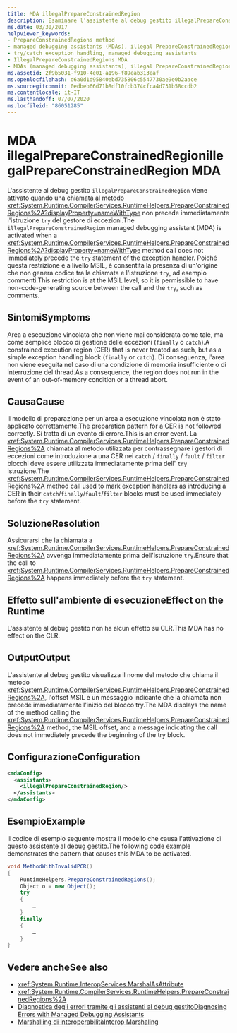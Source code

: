 ```yaml
---
title: MDA illegalPrepareConstrainedRegion
description: Esaminare l'assistente al debug gestito illegalPrepareConstrainedRegion, che viene richiamato se una chiamata PrepareConstrainedRegions non è seguita da un'istruzione try.
ms.date: 03/30/2017
helpviewer_keywords:
- PrepareConstrainedRegions method
- managed debugging assistants (MDAs), illegal PrepareConstrainedRegions
- try/catch exception handling, managed debugging assistants
- IllegalPrepareConstrainedRegions MDA
- MDAs (managed debugging assistants), illegal PrepareConstrainedRegions
ms.assetid: 2f9b5031-f910-4e01-a196-f89eab313eaf
ms.openlocfilehash: d6a0d1d95840ebd735806c5547730ae9e0b2aace
ms.sourcegitcommit: 0edbeb66d71b8df10fcb374cfca4d731b58ccdb2
ms.contentlocale: it-IT
ms.lasthandoff: 07/07/2020
ms.locfileid: "86051285"
---
```

# <a name="illegalprepareconstrainedregion-mda"></a><span data-ttu-id="dbe97-103">MDA illegalPrepareConstrainedRegion</span><span class="sxs-lookup"><span data-stu-id="dbe97-103">illegalPrepareConstrainedRegion MDA</span></span>
<span data-ttu-id="dbe97-104">L'assistente al debug gestito `illegalPrepareConstrainedRegion` viene attivato quando una chiamata al metodo <xref:System.Runtime.CompilerServices.RuntimeHelpers.PrepareConstrainedRegions%2A?displayProperty=nameWithType> non precede immediatamente l'istruzione `try` del gestore di eccezioni.</span><span class="sxs-lookup"><span data-stu-id="dbe97-104">The `illegalPrepareConstrainedRegion` managed debugging assistant (MDA) is activated when a <xref:System.Runtime.CompilerServices.RuntimeHelpers.PrepareConstrainedRegions%2A?displayProperty=nameWithType> method call does not immediately precede the `try` statement of the exception handler.</span></span> <span data-ttu-id="dbe97-105">Poiché questa restrizione è a livello MSIL, è consentita la presenza di un'origine che non genera codice tra la chiamata e l'istruzione `try`, ad esempio commenti.</span><span class="sxs-lookup"><span data-stu-id="dbe97-105">This restriction is at the MSIL level, so it is permissible to have non-code-generating source between the call and the `try`, such as comments.</span></span>  
  
## <a name="symptoms"></a><span data-ttu-id="dbe97-106">Sintomi</span><span class="sxs-lookup"><span data-stu-id="dbe97-106">Symptoms</span></span>  
 <span data-ttu-id="dbe97-107">Area a esecuzione vincolata che non viene mai considerata come tale, ma come semplice blocco di gestione delle eccezioni (`finally` o `catch`).</span><span class="sxs-lookup"><span data-stu-id="dbe97-107">A constrained execution region (CER) that is never treated as such, but as a simple exception handling block (`finally` or `catch`).</span></span> <span data-ttu-id="dbe97-108">Di conseguenza, l'area non viene eseguita nel caso di una condizione di memoria insufficiente o di interruzione del thread.</span><span class="sxs-lookup"><span data-stu-id="dbe97-108">As a consequence, the region does not run in the event of an out-of-memory condition or a thread abort.</span></span>  
  
## <a name="cause"></a><span data-ttu-id="dbe97-109">Causa</span><span class="sxs-lookup"><span data-stu-id="dbe97-109">Cause</span></span>  
 <span data-ttu-id="dbe97-110">Il modello di preparazione per un'area a esecuzione vincolata non è stato applicato correttamente.</span><span class="sxs-lookup"><span data-stu-id="dbe97-110">The preparation pattern for a CER is not followed correctly.</span></span>  <span data-ttu-id="dbe97-111">Si tratta di un evento di errore.</span><span class="sxs-lookup"><span data-stu-id="dbe97-111">This is an error event.</span></span> <span data-ttu-id="dbe97-112">La <xref:System.Runtime.CompilerServices.RuntimeHelpers.PrepareConstrainedRegions%2A> chiamata al metodo utilizzata per contrassegnare i gestori di eccezioni come introduzione a una CER nei `catch` / `finally` / `fault` / `filter` blocchi deve essere utilizzata immediatamente prima dell' `try` istruzione.</span><span class="sxs-lookup"><span data-stu-id="dbe97-112">The <xref:System.Runtime.CompilerServices.RuntimeHelpers.PrepareConstrainedRegions%2A> method call used to mark exception handlers as introducing a CER in their `catch`/`finally`/`fault`/`filter` blocks must be used immediately before the `try` statement.</span></span>  
  
## <a name="resolution"></a><span data-ttu-id="dbe97-113">Soluzione</span><span class="sxs-lookup"><span data-stu-id="dbe97-113">Resolution</span></span>  
 <span data-ttu-id="dbe97-114">Assicurarsi che la chiamata a <xref:System.Runtime.CompilerServices.RuntimeHelpers.PrepareConstrainedRegions%2A> avvenga immediatamente prima dell'istruzione `try`.</span><span class="sxs-lookup"><span data-stu-id="dbe97-114">Ensure that the call to <xref:System.Runtime.CompilerServices.RuntimeHelpers.PrepareConstrainedRegions%2A> happens immediately before the `try` statement.</span></span>  
  
## <a name="effect-on-the-runtime"></a><span data-ttu-id="dbe97-115">Effetto sull'ambiente di esecuzione</span><span class="sxs-lookup"><span data-stu-id="dbe97-115">Effect on the Runtime</span></span>  
 <span data-ttu-id="dbe97-116">L'assistente al debug gestito non ha alcun effetto su CLR.</span><span class="sxs-lookup"><span data-stu-id="dbe97-116">This MDA has no effect on the CLR.</span></span>  
  
## <a name="output"></a><span data-ttu-id="dbe97-117">Output</span><span class="sxs-lookup"><span data-stu-id="dbe97-117">Output</span></span>  
 <span data-ttu-id="dbe97-118">L'assistente al debug gestito visualizza il nome del metodo che chiama il metodo <xref:System.Runtime.CompilerServices.RuntimeHelpers.PrepareConstrainedRegions%2A>, l'offset MSIL e un messaggio indicante che la chiamata non precede immediatamente l'inizio del blocco try.</span><span class="sxs-lookup"><span data-stu-id="dbe97-118">The MDA displays the name of the method calling the <xref:System.Runtime.CompilerServices.RuntimeHelpers.PrepareConstrainedRegions%2A> method, the MSIL offset, and a message indicating the call does not immediately precede the beginning of the try block.</span></span>  
  
## <a name="configuration"></a><span data-ttu-id="dbe97-119">Configurazione</span><span class="sxs-lookup"><span data-stu-id="dbe97-119">Configuration</span></span>  
  
```xml  
<mdaConfig>  
  <assistants>  
    <illegalPrepareConstrainedRegion/>  
  </assistants>  
</mdaConfig>  
```  
  
## <a name="example"></a><span data-ttu-id="dbe97-120">Esempio</span><span class="sxs-lookup"><span data-stu-id="dbe97-120">Example</span></span>  
 <span data-ttu-id="dbe97-121">Il codice di esempio seguente mostra il modello che causa l'attivazione di questo assistente al debug gestito.</span><span class="sxs-lookup"><span data-stu-id="dbe97-121">The following code example demonstrates the pattern that causes this MDA to be activated.</span></span>  
  
```csharp
void MethodWithInvalidPCR()  
{  
    RuntimeHelpers.PrepareConstrainedRegions();  
    Object o = new Object();  
    try  
    {  
        …  
    }  
    finally  
    {  
        …  
    }  
}  
```  
  
## <a name="see-also"></a><span data-ttu-id="dbe97-122">Vedere anche</span><span class="sxs-lookup"><span data-stu-id="dbe97-122">See also</span></span>

- <xref:System.Runtime.InteropServices.MarshalAsAttribute>
- <xref:System.Runtime.CompilerServices.RuntimeHelpers.PrepareConstrainedRegions%2A>
- [<span data-ttu-id="dbe97-123">Diagnostica degli errori tramite gli assistenti al debug gestito</span><span class="sxs-lookup"><span data-stu-id="dbe97-123">Diagnosing Errors with Managed Debugging Assistants</span></span>](diagnosing-errors-with-managed-debugging-assistants.md)
- [<span data-ttu-id="dbe97-124">Marshalling di interoperabilità</span><span class="sxs-lookup"><span data-stu-id="dbe97-124">Interop Marshaling</span></span>](../interop/interop-marshaling.md)
